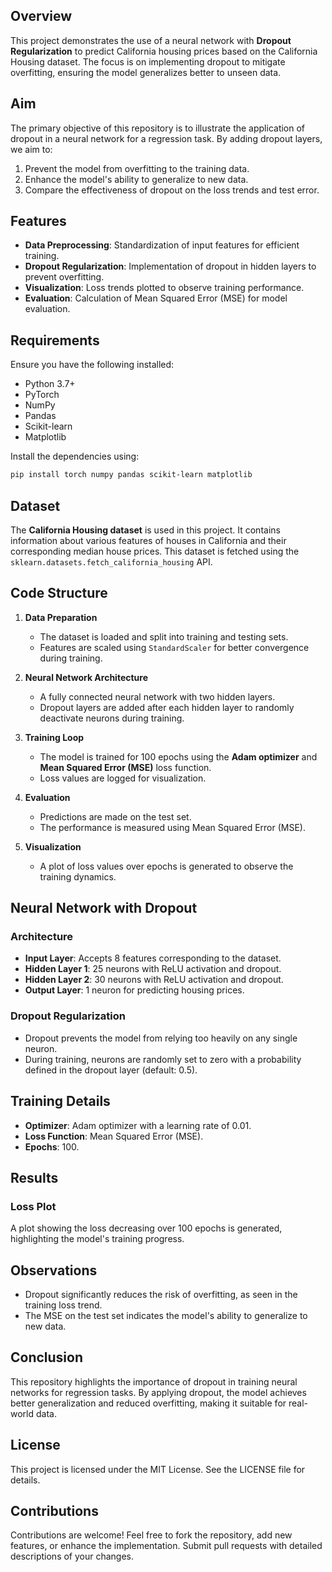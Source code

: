 ## Overview
This project demonstrates the use of a neural network with **Dropout Regularization** to predict California housing prices based on the California Housing dataset. The focus is on implementing dropout to mitigate overfitting, ensuring the model generalizes better to unseen data.

## Aim
The primary objective of this repository is to illustrate the application of dropout in a neural network for a regression task. By adding dropout layers, we aim to:

1. Prevent the model from overfitting to the training data.
2. Enhance the model's ability to generalize to new data.
3. Compare the effectiveness of dropout on the loss trends and test error.

## Features
- **Data Preprocessing**: Standardization of input features for efficient training.
- **Dropout Regularization**: Implementation of dropout in hidden layers to prevent overfitting.
- **Visualization**: Loss trends plotted to observe training performance.
- **Evaluation**: Calculation of Mean Squared Error (MSE) for model evaluation.

## Requirements
Ensure you have the following installed:
- Python 3.7+
- PyTorch
- NumPy
- Pandas
- Scikit-learn
- Matplotlib

Install the dependencies using:
```bash
pip install torch numpy pandas scikit-learn matplotlib
```

## Dataset
The **California Housing dataset** is used in this project. It contains information about various features of houses in California and their corresponding median house prices. This dataset is fetched using the `sklearn.datasets.fetch_california_housing` API.

## Code Structure
1. **Data Preparation**  
   - The dataset is loaded and split into training and testing sets.
   - Features are scaled using `StandardScaler` for better convergence during training.

2. **Neural Network Architecture**  
   - A fully connected neural network with two hidden layers.
   - Dropout layers are added after each hidden layer to randomly deactivate neurons during training.

3. **Training Loop**  
   - The model is trained for 100 epochs using the **Adam optimizer** and **Mean Squared Error (MSE)** loss function.
   - Loss values are logged for visualization.

4. **Evaluation**  
   - Predictions are made on the test set.
   - The performance is measured using Mean Squared Error (MSE).

5. **Visualization**  
   - A plot of loss values over epochs is generated to observe the training dynamics.

## Neural Network with Dropout
### Architecture
- **Input Layer**: Accepts 8 features corresponding to the dataset.
- **Hidden Layer 1**: 25 neurons with ReLU activation and dropout.
- **Hidden Layer 2**: 30 neurons with ReLU activation and dropout.
- **Output Layer**: 1 neuron for predicting housing prices.

### Dropout Regularization
- Dropout prevents the model from relying too heavily on any single neuron.
- During training, neurons are randomly set to zero with a probability defined in the dropout layer (default: 0.5).

## Training Details
- **Optimizer**: Adam optimizer with a learning rate of 0.01.
- **Loss Function**: Mean Squared Error (MSE).
- **Epochs**: 100.

## Results
### Loss Plot
A plot showing the loss decreasing over 100 epochs is generated, highlighting the model's training progress.

## Observations
- Dropout significantly reduces the risk of overfitting, as seen in the training loss trend.
- The MSE on the test set indicates the model's ability to generalize to new data.

## Conclusion
This repository highlights the importance of dropout in training neural networks for regression tasks. By applying dropout, the model achieves better generalization and reduced overfitting, making it suitable for real-world data.

## License
This project is licensed under the MIT License. See the LICENSE file for details.

## Contributions
Contributions are welcome! Feel free to fork the repository, add new features, or enhance the implementation. Submit pull requests with detailed descriptions of your changes.

